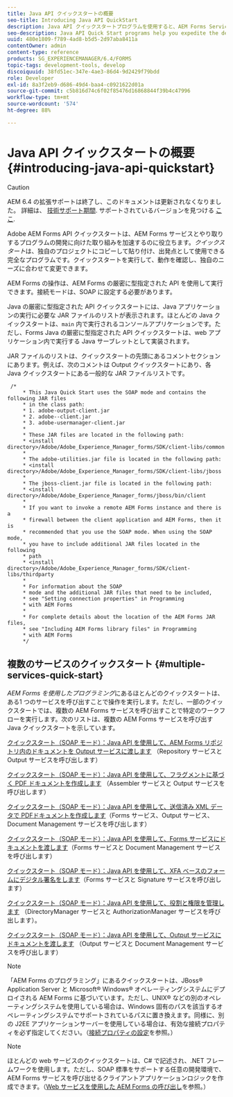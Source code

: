 ```yaml
---
title: Java API クイックスタートの概要
seo-title: Introducing Java API QuickStart
description: Java API クイックスタートプログラムを使用すると、AEM Forms Services とやり取りするプログラムの開発を迅速におこなうことができます。 プロジェクト内で Java API クイックスタートプログラムを出発点として使用し、カスタマイズすることができます。
seo-description: Java API Quick Start programs help you expedite the development of programs that interact with AEM Forms services. You can use the Java API Quick Start programs in your project as a starting point and customize it.
uuid: 480e1809-f789-4ad8-b5d5-2d97aba8411a
contentOwner: admin
content-type: reference
products: SG_EXPERIENCEMANAGER/6.4/FORMS
topic-tags: development-tools, develop
discoiquuid: 38fd51ec-347e-4ae3-86d4-9d2429f79bdd
role: Developer
exl-id: 8a3f2eb9-d686-49d4-baa4-c0921622d01a
source-git-commit: c5b816d74c6f02f85476d16868844f39b4c47996
workflow-type: tm+mt
source-wordcount: '574'
ht-degree: 88%

---
```


# Java API クイックスタートの概要 {#introducing-java-api-quickstart}

>[!CAUTION]
>
>AEM 6.4 の拡張サポートは終了し、このドキュメントは更新されなくなりました。 詳細は、 [技術サポート期間](https://helpx.adobe.com/jp/support/programs/eol-matrix.html). サポートされているバージョンを見つける [ここ](https://experienceleague.adobe.com/docs/?lang=ja).

Adobe AEM Forms API クイックスタートは、AEM Forms サービスとやり取りするプログラムの開発に向けた取り組みを加速するのに役立ちます。*クイックスタート*&#x200B;は、独自のプロジェクトにコピーして貼り付け、出発点として使用できる完全なプログラムです。クイックスタートを実行して、動作を確認し、独自のニーズに合わせて変更できます。

AEM Forms の操作は、AEM Forms の厳密に型指定された API を使用して実行できます。接続モードは、SOAP に設定する必要があります。

Java の厳密に型指定された API クイックスタートには、Java アプリケーションの実行に必要な JAR ファイルのリストが表示されます。ほとんどの Java クイックスタートは、`main` 内で実行されるコンソールアプリケーションです。ただし、Forms Java の厳密に型指定された API クイックスタートは、web アプリケーション内で実行する Java サーブレットとして実装されます。

JAR ファイルのリストは、クイックスタートの先頭にあるコメントセクションにあります。例えば、次のコメントは Output クイックスタートにあり、各 Java クイックスタートにある一般的な JAR ファイルリストです。

```as3
 /* 
     * This Java Quick Start uses the SOAP mode and contains the following JAR files 
     * in the class path: 
     * 1. adobe-output-client.jar 
     * 2. adobe--client.jar 
     * 3. adobe-usermanager-client.jar 
     * 
     * These JAR files are located in the following path: 
     * <install directory>/Adobe/Adobe_Experience_Manager_forms/SDK/client-libs/common 
     * 
     * The adobe-utilities.jar file is located in the following path: 
     * <install directory>/Adobe/Adobe_Experience_Manager_forms/SDK/client-libs/jboss 
     * 
     * The jboss-client.jar file is located in the following path: 
     * <install directory>/Adobe/Adobe_Experience_Manager_forms/jboss/bin/client 
     * 
     * If you want to invoke a remote AEM Forms instance and there is a 
     * firewall between the client application and AEM Forms, then it is  
     * recommended that you use the SOAP mode. When using the SOAP mode,  
     * you have to include additional JAR files located in the following  
     * path 
     * <install directory>/Adobe/Adobe_Experience_Manager_forms/SDK/client-libs/thirdparty 
     * 
     * For information about the SOAP  
     * mode and the additional JAR files that need to be included,  
     * see "Setting connection properties" in Programming  
     * with AEM Forms 
     * 
     * For complete details about the location of the AEM Forms JAR files,  
     * see "Including AEM Forms library files" in Programming  
     * with AEM Forms 
     */
```

## 複数のサービスのクイックスタート {#multiple-services-quick-start}

*AEM Forms を使用したプログラミング*&#x200B;にあるほとんどのクイックスタートは、ある1 つのサービスを呼び出すことで操作を実行します。ただし、一部のクイックスタートでは、複数の AEM Forms サービスを呼び出すことで特定のワークフローを実行します。次のリストは、複数の AEM Forms サービスを呼び出す Java クイックスタートを示しています。

[クイックスタート（SOAP モード）：Java API を使用して、AEM Forms リポジトリ内のドキュメントを Output サービスに渡します](/help/forms/developing/output-service-java-api-quick.md#quick-start-soap-mode-passing-a-document-located-in-the-repository-to-the-output-service-using-the-java-api) （Repository サービスと Output サービスを呼び出します）

[クイックスタート（SOAP モード）：Java API を使用して、フラグメントに基づく PDF ドキュメントを作成します](/help/forms/developing/output-service-java-api-quick.md#quick-start-soap-mode-creating-a-pdf-document-based-on-fragments-using-the-java-api) （Assembler サービスと Output サービスを呼び出します）

[クイックスタート（SOAP モード）：Java API を使用して、送信済み XML データで PDFドキュメントを作成します](/help/forms/developing/forms-service-api-quick-starts.md#quick-start-soap-mode-creating-pdf-documents-with-submitted-xml-data-using-the-java-api)（Forms サービス、Output サービス、Document Management サービスを呼び出します）

[クイックスタート（SOAP モード）：Java API を使用して、Forms サービスにドキュメントを渡します](/help/forms/developing/forms-service-api-quick-starts.md#quick-start-soap-mode-passing-documents-to-the-forms-service-using-the-java-api)（Forms サービスと Document Management サービスを呼び出します）

[クイックスタート（SOAP モード）：Java API を使用して、XFA ベースのフォームにデジタル署名をします](/help/forms/developing/signature-service-java-api-quick.md#quick-start-soap-mode-digitally-signing-a-xfa-based-form-using-the-java-api)（Forms サービスと Signature サービスを呼び出します）

[クイックスタート（SOAP モード）：Java API を使用して、役割と権限を管理します](/help/forms/developing/user-manager-java-api-quick.md#quick-start-soap-mode-managing-roles-and-permissions-using-the-java-api) （DirectoryManager サービスと AuthorizationManager サービスを呼び出します）。

[クイックスタート（SOAP モード）：Java API を使用して、Output サービスにドキュメントを渡します](/help/forms/developing/output-service-java-api-quick.md#quick-start-soap-mode-passing-documents-to-the-output-service-using-the-java-api) （Output サービスと Document Management サービスを呼び出します）

>[!NOTE]
>
>「AEM Forms のプログラミング」にあるクイックスタートは、JBoss® Application Server と Microsoft® Windows® オペレーティングシステムにデプロイされる AEM Forms に基づいています。ただし、UNIX® などの別のオペレーティングシステムを使用している場合は、Windows 固有のパスを該当するオペレーティングシステムでサポートされているパスに置き換えます。同様に、別の J2EE アプリケーションサーバーを使用している場合は、有効な接続プロパティを必ず指定してください。（[接続プロパティの設定](/help/forms/developing/invoking-aem-forms-using-java.md#setting-connection-properties)を参照。）

>[!NOTE]
>
>ほとんどの web サービスのクイックスタートは、C# で記述され、.NET フレームワークを使用します。ただし、SOAP 標準をサポートする任意の開発環境で、AEM Forms サービスを呼び出せるクライアントアプリケーションロジックを作成できます。（[Web サービスを使用した AEM Forms の呼び出し](/help/forms/developing/invoking-aem-forms-using-web.md#invoking-aem-forms-using-web-services)を参照。）
